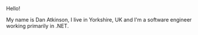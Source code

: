 Hello!

My name is Dan Atkinson, I live in Yorkshire, UK and I'm a software engineer working primarily in .NET.
